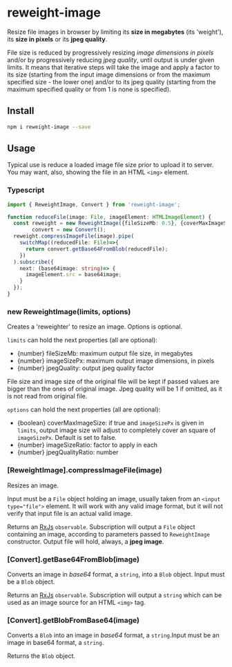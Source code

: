 # reweight-image

Resize file images in browser by limiting its **size in megabytes** (its 'weight'), its **size in pixels** or its **jpeg quality**.

File size is reduced by progressively resizing *image dimensions in pixels* and/or by progressively reducing *jpeg quality*, until output is under given limits. It means that iterative steps will take the image and apply a factor to its size (starting from the input image dimensions or from the maximum specified size - the lower one) and/or to its jpeg quality (starting from the maximum specified quality or from 1 is none is specified).

## Install

```sh
npm i reweight-image --save
```

## Usage

Typical use is reduce a loaded image file size prior to upload it to server. You may want, also, showing the file in an HTML `<img>` element.
### Typescript
```typescript
import { ReweightImage, Convert } from 'reweight-image';

function reduceFile(image: File, imageElement: HTMLImageElement) {
  const reweight = new ReweightImage({fileSizeMb: 0.5}, {coverMaxImageSize: true}),
        convert = new Convert();
  reweight.compressImageFile(image).pipe(
    switchMap((reducedFile: File)=>{
      return convert.getBase64FromBlob(reducedFile);
    })
  ).subscribe({
    next: (base64image: string)=> {
      imageElement.src = base64image;
    }
  });
}
```

### new ReweightImage(limits, options)
Creates a 'reweighter' to resize an image. Options is optional.

`limits` can hold the next properties (all are optional):
- {number} fileSizeMb: maximum output file size, in megabytes
- {number} imageSizePx: maximum output image dimensions, in pixels
- {number} jpegQuality: output jpeg quality factor

File size and image size of the original file will be kept if passed values are bigger than the ones of original image. Jpeg quality will be 1 if omitted, as it is not read from original file.

`options` can hold the next properties (all are optional):
- {boolean} coverMaxImageSize: if true and `imageSizePx` is given in `limits`, output image size will adjust to completely cover an square of `imageSizePx`. Default is set to false.
- {number} imageSizeRatio: factor to apply in each
- {number} jpegQualityRatio: number

### [ReweightImage].compressImageFile(image)

Resizes an image.

Input must be a `File` object holding an image, usually taken from an `<input type="file">` element.  It will work with any valid image format, but it will not verify that input file is an actual valid image.

Returns an [RxJs](https://github.com/ReactiveX/rxjs) `observable`. Subscription will output a `File` object containing an image, according to parameters passed to `ReweightImage` constructor. Output file will hold, always, a **jpeg image**.

### [Convert].getBase64FromBlob(image)

Converts an image in *base64* format, a `string`, into a `Blob` object. Input must be a `Blob` object.

Returns an [RxJs](https://github.com/ReactiveX/rxjs) `observable`. Subscription will output a `string` which can be used as an image source for an HTML `<img>` tag.

### [Convert].getBlobFromBase64(image)

Converts a `Blob` into an image in *base64* format, a `string`.Input must be an image in base64 format, a `string`.

Returns the `Blob` object.
